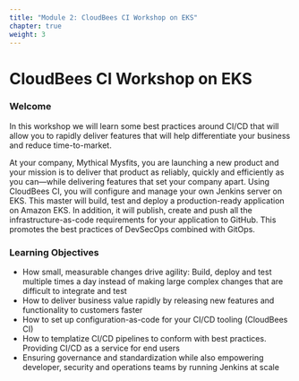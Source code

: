 ```yaml
---
title: "Module 2: CloudBees CI Workshop on EKS"
chapter: true
weight: 3
---
```


# CloudBees CI Workshop on EKS

### Welcome

In this workshop we will learn some best practices around CI/CD that will allow you to rapidly deliver features that will help differentiate your business and reduce time-to-market. 

At your company, Mythical Mysfits, you are launching a new product and your mission is to deliver that product as reliably, quickly and efficiently as you can—while delivering features that set your company apart. Using CloudBees CI, you will configure and manage your own Jenkins server on EKS. This master will build, test and deploy a production-ready application on Amazon EKS. In addition, it will publish, create and push all the infrastructure-as-code requirements for your application to GitHub. This promotes the best practices of DevSecOps combined with GitOps.

### Learning Objectives
- How small, measurable changes drive agility: Build, deploy and test multiple times a day instead of making large complex changes that are difficult to integrate and test
- How to deliver business value rapidly by releasing new features and functionality to customers faster
- How to set up configuration-as-code for your CI/CD tooling (CloudBees CI)
- How to templatize CI/CD pipelines to conform with best practices.  Providing CI/CD as a service for end users
- Ensuring governance and standardization while also empowering developer, security and operations teams by running Jenkins at scale
